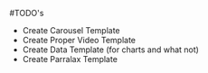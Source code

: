 #TODO's

- Create Carousel Template
- Create Proper Video Template
- Create Data Template (for charts and what not)
- Create Parralax Template

